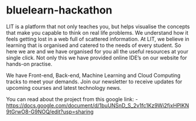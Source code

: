 # bluelearn-hackathon

LIT is a platform that not only teaches you, but helps visualise the concepts that make you capable to think on real life problems. We understand how it feels getting lost in a web full of scattered information. At LIT, we believe in learning that is organised and catered to the needs of every student.
So here we are and we have organised for you all the useful resources at your single click. Not only this we have provided online IDE’s on our website for hands-on practise.

We have Front-end, Back-end, Machine Learning and Cloud Computing tracks to meet your demands. Join our newsletter to receive updates for upcoming courses and latest technology news. 

You can read about the project from this google link: -
https://docs.google.com/document/d/1buUNSnD_S_2v1fc1Kz9Wi2fjxHPIKN9tGrwO8-G9NOQ/edit?usp=sharing
